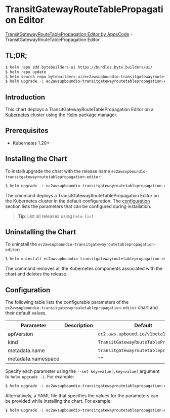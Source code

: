 # TransitGatewayRouteTablePropagation Editor

[TransitGatewayRouteTablePropagation Editor by AppsCode](https://byte.builders) - TransitGatewayRouteTablePropagation Editor

## TL;DR;

```bash
$ helm repo add bytebuilders-ui https://bundles.byte.builders/ui/
$ helm repo update
$ helm search repo bytebuilders-ui/ec2awsupboundio-transitgatewayroutetablepropagation-editor --version=v0.4.18
$ helm upgrade -i ec2awsupboundio-transitgatewayroutetablepropagation-editor bytebuilders-ui/ec2awsupboundio-transitgatewayroutetablepropagation-editor -n default --create-namespace --version=v0.4.18
```

## Introduction

This chart deploys a TransitGatewayRouteTablePropagation Editor on a [Kubernetes](http://kubernetes.io) cluster using the [Helm](https://helm.sh) package manager.

## Prerequisites

- Kubernetes 1.20+

## Installing the Chart

To install/upgrade the chart with the release name `ec2awsupboundio-transitgatewayroutetablepropagation-editor`:

```bash
$ helm upgrade -i ec2awsupboundio-transitgatewayroutetablepropagation-editor bytebuilders-ui/ec2awsupboundio-transitgatewayroutetablepropagation-editor -n default --create-namespace --version=v0.4.18
```

The command deploys a TransitGatewayRouteTablePropagation Editor on the Kubernetes cluster in the default configuration. The [configuration](#configuration) section lists the parameters that can be configured during installation.

> **Tip**: List all releases using `helm list`

## Uninstalling the Chart

To uninstall the `ec2awsupboundio-transitgatewayroutetablepropagation-editor`:

```bash
$ helm uninstall ec2awsupboundio-transitgatewayroutetablepropagation-editor -n default
```

The command removes all the Kubernetes components associated with the chart and deletes the release.

## Configuration

The following table lists the configurable parameters of the `ec2awsupboundio-transitgatewayroutetablepropagation-editor` chart and their default values.

|     Parameter      | Description |                     Default                      |
|--------------------|-------------|--------------------------------------------------|
| apiVersion         |             | <code>ec2.aws.upbound.io/v1beta1</code>          |
| kind               |             | <code>TransitGatewayRouteTablePropagation</code> |
| metadata.name      |             | <code>transitgatewayroutetablepropagation</code> |
| metadata.namespace |             | <code>""</code>                                  |


Specify each parameter using the `--set key=value[,key=value]` argument to `helm upgrade -i`. For example:

```bash
$ helm upgrade -i ec2awsupboundio-transitgatewayroutetablepropagation-editor bytebuilders-ui/ec2awsupboundio-transitgatewayroutetablepropagation-editor -n default --create-namespace --version=v0.4.18 --set apiVersion=ec2.aws.upbound.io/v1beta1
```

Alternatively, a YAML file that specifies the values for the parameters can be provided while
installing the chart. For example:

```bash
$ helm upgrade -i ec2awsupboundio-transitgatewayroutetablepropagation-editor bytebuilders-ui/ec2awsupboundio-transitgatewayroutetablepropagation-editor -n default --create-namespace --version=v0.4.18 --values values.yaml
```

